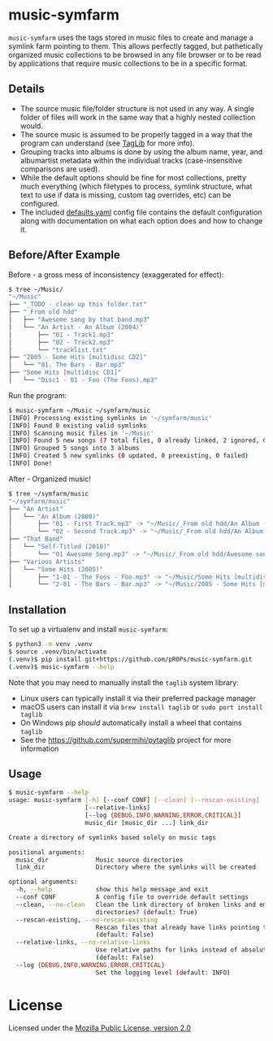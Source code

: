 music-symfarm
=============

`music-symfarm` uses the tags stored in music files to create and manage a symlink farm pointing to
them. This allows perfectly tagged, but pathetically organized music collections to be browsed in
any file browser or to be read by applications that require music collections to be in a specific
format.

Details
-------
- The source music file/folder structure is not used in any way. A single folder of files will work
  in the same way that a highly nested collection would.
- The source music is assumed to be properly tagged in a way that the program can understand (see
  [TagLib](http://taglib.org/) for more info).
- Grouping tracks into albums is done by using the album name, year, and albumartist metadata within
  the individual tracks (case-insensitive comparisons are used).
- While the default options should be fine for most collections, pretty much everything (which
  filetypes to process, symlink structure, what text to use if data is missing, custom tag
  overrides, etc) can be configured.
- The included [defaults.yaml](./music_symfarm/defaults.yaml) config file contains the default
  configuration along with documentation on what each option does and how to change it.

Before/After Example
----------------------
Before - a gross mess of inconsistency (exaggerated for effect):
```bash
$ tree ~/Music/
"~/Music"
├── "_TODO - clean up this folder.txt"
├── "_From old hdd"
│   ├── "Awesome song by that band.mp3"
│   └── "An Artist - An Album (2004)"
│       ├── "01 - Track1.mp3"
│       ├── "02 - Track2.mp3"
│       └── "tracklist.txt"
├── "2005 - Some Hits [multidisc CD2]"
│   └── "01. The Bars - Bar.mp3"
├── "Some Hits [multidisc CD1]"
│   └── "Disc1 - 01 - Foo (The Foos).mp3"
```

Run the program:
```bash
$ music-symfarm ~/Music ~/symfarm/music
[INFO] Processing existing symlinks in '~/symfarm/music'
[INFO] Found 0 existing valid symlinks
[INFO] Scanning music files in '~/Music'
[INFO] Found 5 new songs (7 total files, 0 already linked, 2 ignored, 0 failed)
[INFO] Grouped 5 songs into 3 albums
[INFO] Created 5 new symlinks (0 updated, 0 preexisting, 0 failed)
[INFO] Done!
```

After - Organized music!
```bash
$ tree ~/symfarm/music
"~/symfarm/music"
├── "An Artist"
│   └── "An Album (2000)"
│       ├── "01 - First Track.mp3" -> "~/Music/_From old hdd/An Album (2004)/01 - Track1.mp3"
│       └── "02 - Second Track.mp3" -> "~/Music/_From old hdd/An Album (2004)/01 - Track2.mp3"
├── "That Band"
│   └── "Self-Titled (2010)"
│       └── "01 Awesome Song.mp3" -> "~/Music/_From old hdd/Awesome song by that band.mp3"
├── "Various Artists"
│   └── "Some Hits (2005)"
│       ├── "1-01 - The Foos - Foo.mp3" -> "~/Music/Some Hits [multidisc CD1]/Disc1 - 01 - Foo (The Foos).mp3"
│       └── "2-01 - The Bars - Bar.mp3" -> "~/Music/2005 - Some Hits [multidisc CD1]/01. The Bars - Bar.mp3"
```

Installation
------------
To set up a virtualenv and install `music-symfarm`:
```bash
$ python3 -m venv .venv
$ source .venv/bin/activate
(.venv)$ pip install git+https://github.com/pR0Ps/music-symfarm.git
(.venv)$ music-symfarm --help
```

Note that you may need to manually install the `taglib` system library:
 - Linux users can typically install it via their preferred package manager
 - macOS users can install it via `brew install taglib` or `sudo port install taglib`
 - On Windows pip *should* automatically install a wheel that contains `taglib`
 - See the https://github.com/supermihi/pytaglib project for more information

Usage
-----
```bash
$ music-symfarm --help
usage: music-symfarm [-h] [--conf CONF] [--clean] [--rescan-existing]
                     [--relative-links]
                     [--log {DEBUG,INFO,WARNING,ERROR,CRITICAL}]
                     music_dir [music_dir ...] link_dir

Create a directory of symlinks based solely on music tags

positional arguments:
  music_dir             Music source directories
  link_dir              Directory where the symlinks will be created

optional arguments:
  -h, --help            show this help message and exit
  --conf CONF           A config file to override default settings
  --clean, --no-clean   Clean the link directory of broken links and empty
                        directories? (default: True)
  --rescan-existing, --no-rescan-existing
                        Rescan files that already have links pointing to them?
                        (default: False)
  --relative-links, --no-relative-links
                        Use relative paths for links instead of absolute?
                        (default: False)
  --log {DEBUG,INFO,WARNING,ERROR,CRITICAL}
                        Set the logging level (default: INFO)
```

License
=======
Licensed under the [Mozilla Public License, version 2.0](https://www.mozilla.org/en-US/MPL/2.0)
